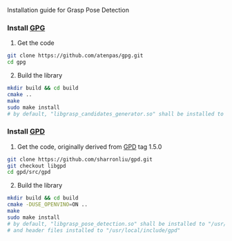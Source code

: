 Installation guide for Grasp Pose Detection

### Install [GPG](https://github.com/atenpas/gpg)
1. Get the code
```bash
git clone https://github.com/atenpas/gpg.git
cd gpg
```
2. Build the library
```bash
mkdir build && cd build
cmake ..
make
sudo make install
# by default, "libgrasp_candidates_generator.so" shall be installed to "/usr/local/lib"
```

### Install [GPD](https://github.com/sharronliu/gpd)
1. Get the code, originally derived from [GPD](https://github.com/atenpas/gpd) tag 1.5.0
```bash
git clone https://github.com/sharronliu/gpd.git
git checkout libgpd
cd gpd/src/gpd
```
2. Build the library
```bash
mkdir build && cd build
cmake -DUSE_OPENVINO=ON ..
make
sudo make install
# by default, "libgrasp_pose_detection.so" shall be installed to "/usr/local/lib"
# and header files installed to "/usr/local/include/gpd"
```
